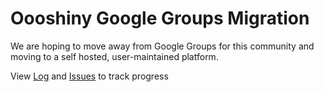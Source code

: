 # Oooshiny Google Groups Migration

We are hoping to move away from Google Groups for this community and moving to a self hosted, user-maintained platform.

View [Log](https://github.com/OooShiny-Community/migration/blob/master/LOG.md) and [Issues](https://github.com/OooShiny-Community/migration/issues) to track progress

